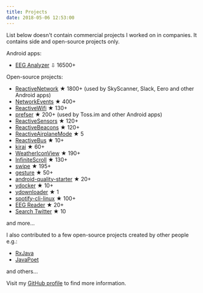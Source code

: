 ```yaml
---
title: Projects
date: 2018-05-06 12:53:00
---
```


List below doesn't contain commercial projects I worked on in companies. It contains side and open-source projects only.

Android apps:

* [EEG Analyzer](https://play.google.com/store/apps/details?id=com.pwittchen.eeganalyzer) ⇩ 16500+

Open-source projects:

* [ReactiveNetwork](https://github.com/pwittchen/ReactiveNetwork) ★ 1800+ (used by SkyScanner, Slack, Eero and other Android apps)
* [NetworkEvents](https://github.com/pwittchen/NetworkEvents) ★ 400+
* [ReactiveWifi](https://github.com/pwittchen/ReactiveWiFi) ★ 130+
* [prefser](https://github.com/pwittchen/prefser) ★ 200+ (used by Toss.im and other Android apps)
* [ReactiveSensors](https://github.com/pwittchen/ReactiveSensors) ★ 120+
* [ReactiveBeacons](https://github.com/pwittchen/ReactiveBeacons) ★ 120+
* [ReactiveAirplaneMode](https://github.com/pwittchen/ReactiveAirplaneMode) ★ 5
* [ReactiveBus](https://github.com/pwittchen/ReactiveBus) ★ 10+
* [kirai](https://github.com/pwittchen/kirai) ★ 60+
* [WeatherIconView](https://github.com/pwittchen/WeatherIconView) ★ 190+
* [InfiniteScroll](https://github.com/pwittchen/InfiniteScroll) ★ 130+
* [swipe](https://github.com/pwittchen/swipe) ★ 195+
* [gesture](https://github.com/pwittchen/gesture) ★ 50+
* [android-quality-starter](https://github.com/pwittchen/android-quality-starter) ★ 20+
* [ydocker](https://github.com/pwittchen/ydocker) ★ 10+
* [ydownloader](https://github.com/pwittchen/ydownloader) ★ 1
* [spotify-cli-linux](https://github.com/pwittchen/spotify-cli-linux) ★ 100+
* [EEG Reader](https://github.com/pwittchen/EEGReader) ★ 20+
* [Search Twitter](https://github.com/pwittchen/SearchTwitter) ★ 10

and more...

I also contributed to a few open-source projects created by other people e.g.:

* [RxJava](https://github.com/ReactiveX/RxJava/commits?author=pwittchen)
* [JavaPoet](https://github.com/square/Javapoet/commits?author=pwittchen)

and others...

Visit my [GitHub profile](https://github.com/pwittchen) to find more information.

